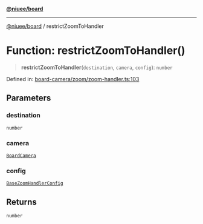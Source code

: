 [**@niuee/board**](../README.md)

***

[@niuee/board](../globals.md) / restrictZoomToHandler

# Function: restrictZoomToHandler()

> **restrictZoomToHandler**(`destination`, `camera`, `config`): `number`

Defined in: [board-camera/zoom/zoom-handler.ts:103](https://github.com/niuee/board/blob/e6c1edcccf6525a0cc9088782c7c4653e837f533/src/board-camera/zoom/zoom-handler.ts#L103)

## Parameters

### destination

`number`

### camera

[`BoardCamera`](../interfaces/BoardCamera.md)

### config

[`BaseZoomHandlerConfig`](../type-aliases/BaseZoomHandlerConfig.md)

## Returns

`number`
